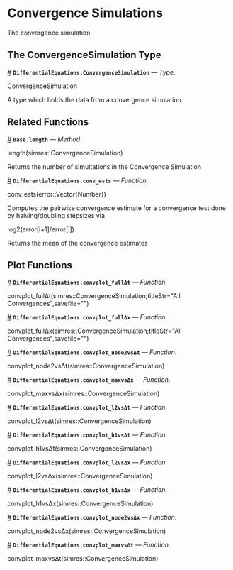 
<a id='Convergence-Simulations-1'></a>

# Convergence Simulations


The convergence simulation


<a id='The-ConvergenceSimulation-Type-1'></a>

## The ConvergenceSimulation Type

<a id='DifferentialEquations.ConvergenceSimulation' href='#DifferentialEquations.ConvergenceSimulation'>#</a>
**`DifferentialEquations.ConvergenceSimulation`** &mdash; *Type*.



ConvergenceSimulation

A type which holds the data from a convergence simulation.


<a id='Related-Functions-1'></a>

## Related Functions

<a id='Base.length-Tuple{DifferentialEquations.ConvergenceSimulation}' href='#Base.length-Tuple{DifferentialEquations.ConvergenceSimulation}'>#</a>
**`Base.length`** &mdash; *Method*.



length(simres::ConvergenceSimulation)

Returns the number of simultations in the Convergence Simulation

<a id='DifferentialEquations.conv_ests' href='#DifferentialEquations.conv_ests'>#</a>
**`DifferentialEquations.conv_ests`** &mdash; *Function*.



conv_ests(error::Vector{Number})

Computes the pairwise convergence estimate for a convergence test done by halving/doubling stepsizes via

log2(error[i+1]/error[i])

Returns the mean of the convergence estimates


<a id='Plot-Functions-1'></a>

## Plot Functions

<a id='DifferentialEquations.convplot_fullΔt' href='#DifferentialEquations.convplot_fullΔt'>#</a>
**`DifferentialEquations.convplot_fullΔt`** &mdash; *Function*.



convplot_fullΔt(simres::ConvergenceSimulation;titleStr="All Convergences",savefile="")

<a id='DifferentialEquations.convplot_fullΔx' href='#DifferentialEquations.convplot_fullΔx'>#</a>
**`DifferentialEquations.convplot_fullΔx`** &mdash; *Function*.



convplot_fullΔx(simres::ConvergenceSimulation;titleStr="All Convergences",savefile="")

<a id='DifferentialEquations.convplot_node2vsΔt' href='#DifferentialEquations.convplot_node2vsΔt'>#</a>
**`DifferentialEquations.convplot_node2vsΔt`** &mdash; *Function*.



convplot_node2vsΔt(simres::ConvergenceSimulation)

<a id='DifferentialEquations.convplot_maxvsΔx' href='#DifferentialEquations.convplot_maxvsΔx'>#</a>
**`DifferentialEquations.convplot_maxvsΔx`** &mdash; *Function*.



convplot_maxvsΔx(simres::ConvergenceSimulation)

<a id='DifferentialEquations.convplot_l2vsΔt' href='#DifferentialEquations.convplot_l2vsΔt'>#</a>
**`DifferentialEquations.convplot_l2vsΔt`** &mdash; *Function*.



convplot_l2vsΔt(simres::ConvergenceSimulation)

<a id='DifferentialEquations.convplot_h1vsΔt' href='#DifferentialEquations.convplot_h1vsΔt'>#</a>
**`DifferentialEquations.convplot_h1vsΔt`** &mdash; *Function*.



convplot_h1vsΔt(simres::ConvergenceSimulation)

<a id='DifferentialEquations.convplot_l2vsΔx' href='#DifferentialEquations.convplot_l2vsΔx'>#</a>
**`DifferentialEquations.convplot_l2vsΔx`** &mdash; *Function*.



convplot_l2vsΔx(simres::ConvergenceSimulation)

<a id='DifferentialEquations.convplot_h1vsΔx' href='#DifferentialEquations.convplot_h1vsΔx'>#</a>
**`DifferentialEquations.convplot_h1vsΔx`** &mdash; *Function*.



convplot_h1vsΔx(simres::ConvergenceSimulation)

<a id='DifferentialEquations.convplot_node2vsΔx' href='#DifferentialEquations.convplot_node2vsΔx'>#</a>
**`DifferentialEquations.convplot_node2vsΔx`** &mdash; *Function*.



convplot_node2vsΔx(simres::ConvergenceSimulation)

<a id='DifferentialEquations.convplot_maxvsΔt' href='#DifferentialEquations.convplot_maxvsΔt'>#</a>
**`DifferentialEquations.convplot_maxvsΔt`** &mdash; *Function*.



convplot_maxvsΔt(simres::ConvergenceSimulation)

